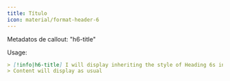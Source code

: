 ```yaml
---
title: Título
icon: material/format-header-6
---
```


Metadatos de callout: "h6-title"

Usage:
```md
> [!info|h6-title] I will display inheriting the style of Heading 6s in this theme
> Content will display as usual
```
